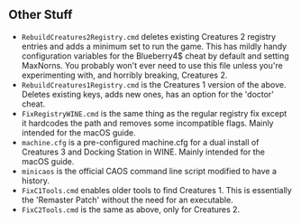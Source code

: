 ## Other Stuff
- `RebuildCreatures2Registry.cmd` deletes existing Creatures 2 registry entries and adds a minimum set to run the game. This has mildly handy configuration variables for the Blueberry4$ cheat by default and setting MaxNorns. You probably won't ever need to use this file unless you're experimenting with, and horribly breaking, Creatures 2.
- `RebuildCreatures1Registry.cmd` is the Creatures 1 version of the above. Deletes existing keys, adds new ones, has an option for the 'doctor' cheat.
- `FixRegistryWINE.cmd` is the same thing as the regular registry fix except it hardcodes the path and removes some incompatible flags. Mainly intended for the macOS guide.
- `machine.cfg` is a pre-configured machine.cfg for a dual install of Creatures 3 and Docking Station in WINE. Mainly intended for the macOS guide.
- `minicaos` is the official CAOS command line script modified to have a history.
- `FixC1Tools.cmd` enables older tools to find Creatures 1. This is essentially the 'Remaster Patch' without the need for an executable.
- `FixC2Tools.cmd` is the same as above, only for Creatures 2.
